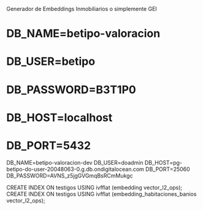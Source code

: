 Generador de Embeddings Inmobiliarios o simplemente  GEI

# DB_NAME=betipo-valoracion
# DB_USER=betipo
# DB_PASSWORD=B3T1P0
# DB_HOST=localhost
# DB_PORT=5432  

DB_NAME=betipo-valoracion-dev
DB_USER=doadmin
DB_HOST=pg-betipo-do-user-20048063-0.g.db.ondigitalocean.com
DB_PORT=25060
DB_PASSWORD=AVNS_z5jgGVGmqBsRCmMukgc


CREATE INDEX ON testigos USING ivfflat (embedding vector_l2_ops);
CREATE INDEX ON testigos USING ivfflat (embedding_habitaciones_banios vector_l2_ops);